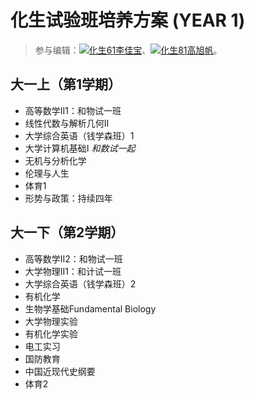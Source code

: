 # 化生试验班培养方案 (YEAR 1)

> 参与编辑：[![化生61李佳宝](person)](@niwakoki)、[![化生81高旭帆](person)](@gxf1212)。

## 大一上（第1学期）
- 高等数学II1：和物试一班
- 线性代数与解析几何II
- 大学综合英语（钱学森班）1
- 大学计算机基础I  *和数试一起*
- 无机与分析化学
- 伦理与人生
- 体育1
- 形势与政策：持续四年

## 大一下（第2学期）
- 高等数学II2：和物试一班
- 大学物理II1：和计试一班
- 大学综合英语（钱学森班）2
- 有机化学
- 生物学基础Fundamental Biology
- 大学物理实验
- 有机化学实验
- 电工实习
- 国防教育
- 中国近现代史纲要
- 体育2

